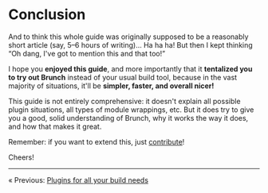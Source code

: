 # Conclusion

And to think this whole guide was originally supposed to be a reasonably short article (say, 5–6 hours of writing)…  Ha ha ha!  But then I kept thinking “Oh dang, I've got to mention this and that too!”

I hope you **enjoyed this guide**, and more importantly that it **tentalized you to try out Brunch** instead of your usual build tool, because in the vast majority of situations, it'll be **simpler, faster, and overall nicer!**

This guide is not entirely comprehensive: it doesn't explain all possible plugin situations, all types of module wrappings, etc.  But it does try to give you a good, solid understanding of Brunch, why it works the way it does, and how that makes it great.

Remember: if you want to extend this, just [contribute](../../CONTRIBUTING.md)!

Cheers!

----

« Previous: [Plugins for all your build needs](chapter11-plugins.md)
